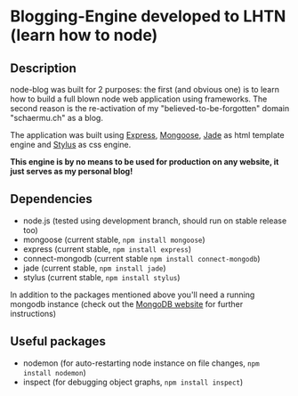 # Blogging-Engine developed to LHTN (learn how to node)
## Description
node-blog was built for 2 purposes: the first (and obvious one) is to learn how to 
build a full blown node web application using frameworks. The second reason is the 
re-activation of my "believed-to-be-forgotten" domain "schaermu.ch" as a blog.

The application was built using [Express](https://github.com/visionmedia/express),
[Mongoose](https://github.com/LearnBoost/mongoose), [Jade](https://github.com/visionmedia/jade) 
as html template engine and [Stylus](https://github.com/LearnBoost/stylus) as css engine.

**This engine is by no means to be used for production on any website, it just serves
as my personal blog!**

## Dependencies
- node.js (tested using development branch, should run on stable release too)
- mongoose (current stable, `npm install mongoose`)
- express (current stable, `npm install express`)
- connect-mongodb (current stable `npm install connect-mongodb`)
- jade (current stable, `npm install jade`)
- stylus (current stable, `npm install stylus`)

In addition to the packages mentioned above you'll need a running mongodb instance (check out the [MongoDB website](http://www.mongodb.org) 
for further instructions)

## Useful packages
- nodemon (for auto-restarting node instance on file changes, `npm install nodemon`)
- inspect (for debugging object graphs, `npm install inspect`)